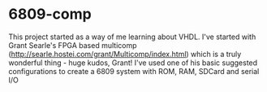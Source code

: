 # 6809-comp

This project started as a way of me learning about VHDL. I've started with Grant Searle's FPGA based multicomp (http://searle.hostei.com/grant/Multicomp/index.html) which is a truly wonderful thing - huge kudos, Grant! I've used one of his basic suggested configurations to create a 6809 system with ROM, RAM, SDCard and serial I/O
